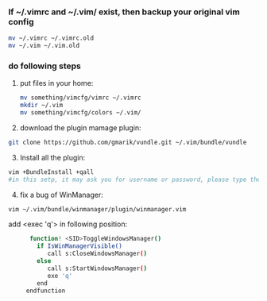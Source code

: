 ### If ~/.vimrc and ~/.vim/ exist, then backup your original vim config

```bash
mv ~/.vimrc ~/.vimrc.old
mv ~/.vim ~/.vim.old
```

### do following steps

1. put files in your home:  

      ```bash  
      mv something/vimcfg/vimrc ~/.vimrc  
      mkdir ~/.vim
      mv something/vimcfg/colors ~/.vim/
      ```

2. download the plugin mamage plugin:

```bash
git clone https://github.com/gmarik/vundle.git ~/.vim/bundle/vundle
```

3. Install all the plugin:

```bash
vim +BundleInstall +qall 
#in this setp, it may ask you for username or password, please type the ENTER instead of type your username or password.
```

4. fix a bug of WinManager:

```bash
vim ~/.vim/bundle/winmanager/plugin/winmanager.vim
```

add <exec 'q'> in following position:
```bash
      function! <SID>ToggleWindowsManager()
        if IsWinManagerVisible()
           call s:CloseWindowsManager()
        else
           call s:StartWindowsManager()
           exe 'q'   
        end
     endfunction
```


